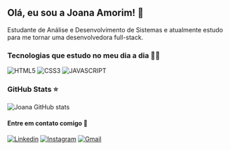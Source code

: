 
## Olá, eu sou a Joana Amorim! 👋
Estudante de Análise e Desenvolvimento de Sistemas e atualmente estudo para me tornar uma desenvolvedora full-stack.

### Tecnologias que estudo no meu dia a dia 👩‍💻

<div style="display: inline-block">
<img alt="HTML5" src="https://img.shields.io/badge/HTML5-E34F26?style=for-the-badge&logo=html5&logoColor=white">
<img alt="CSS3"src="https://img.shields.io/badge/CSS3-1572B6?style=for-the-badge&logo=css3&logoColor=white">
<img alt="JAVASCRIPT"src="https://img.shields.io/badge/JavaScript-F7DF1E?style=for-the-badge&logo=javascript&logoColor=black">
</div>

### GitHub Stats ⭐
![Joana GitHub stats](https://github-readme-stats.vercel.app/api?username=joanasouzaa&hide=contribs,prs&theme=dracula)

#### Entre em contato comigo 🤝

[![Linkedin](https://img.shields.io/badge/LinkedIn-0077B5?style=for-the-badge&logo=linkedin&logoColor=white
)](https://www.linkedin.com/in/joana-amorim-de-souza/)
[![Instagram](https://img.shields.io/badge/Instagram-E4405F?style=for-the-badge&logo=instagram&logoColor=white
)](https://www.instagram.com/joanaamorim.s/)
[![Gmail](https://img.shields.io/badge/Gmail-D14836?style=for-the-badge&logo=gmail&logoColor=white
)](https://mail.google.com/mail/u/0/?fs=1&tf=cm&source=mailto&to=joanasouzacontato@gmail.com)

